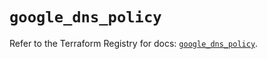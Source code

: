 # `google_dns_policy`

Refer to the Terraform Registry for docs: [`google_dns_policy`](https://registry.terraform.io/providers/hashicorp/google-beta/6.41.0/docs/resources/google_dns_policy).
